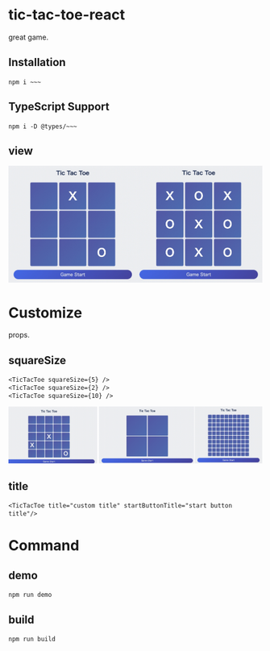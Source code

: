 # tic-tac-toe-react

great game.

## Installation

```
npm i ~~~
```

## TypeScript Support

```
npm i -D @types/~~~
```

## view

![img](https://github.com/bokotomo/tic-tac-toe-react/blob/main/docs/tictactoeThumb.jpg?raw=true 'img')

# Customize

props.

## squareSize

```
<TicTacToe squareSize={5} />
<TicTacToe squareSize={2} />
<TicTacToe squareSize={10} />
```

![img](https://github.com/bokotomo/tic-tac-toe-react/blob/main/docs/tictactoeThumbSize.jpg?raw=true 'img')

## title

```
<TicTacToe title="custom title" startButtonTitle="start button title"/>
```

# Command

## demo

```
npm run demo
```

## build

```
npm run build
```
